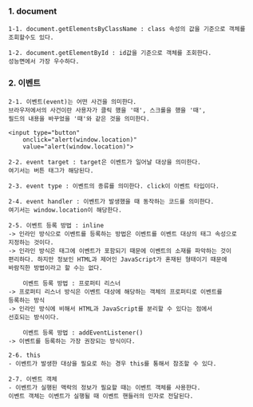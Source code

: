 
### 1. document
    1-1. document.getElementsByClassName : class 속성의 값을 기준으로 객체를
    조회할수도 있다.

    1-2. document.getElementById : id값을 기준으로 객체를 조회한다.
    성능면에서 가장 우수하다.

### 2. 이벤트
    2-1. 이벤트(event)는 어떤 사건을 의미한다. 
    브라우저에서의 사건이란 사용자가 클릭 했을 '때', 스크롤을 했을 '때', 
    필드의 내용을 바꾸었을 '때'와 같은 것을 의미한다.

    <input type="button" 
        onclick="alert(window.location)"
        value="alert(window.location)">

    2-2. event target : target은 이벤트가 일어날 대상을 의미한다. 
    여기서는 버튼 태그가 해당된다.

    2-3. event type : 이벤트의 종류를 의미한다. click이 이벤트 타입이다.

    2-4. event handler : 이벤트가 발생했을 때 동작하는 코드를 의미한다. 
    여기서는 window.location이 해당한다.  

    2-5. 이벤트 등록 방법 : inline
    -> 인라인 방식으로 이벤트를 등록하는 방법은 이벤트를 이벤트 대상의 태그 속성으로
    지정하는 것이다.
    -> 인라인 방식은 태그에 이벤트가 포함되기 때문에 이벤트의 소재를 파악하는 것이
    편리하다. 하지만 정보인 HTML과 제어인 JavaScript가 혼재된 형태이기 때문에 
    바람직한 방법이라고 할 수는 없다.

        이벤트 등록 방법 : 프로퍼티 리스너 
    -> 프로퍼티 리스너 방식은 이벤트 대상에 해당하는 객체의 프로퍼티로 이벤트를 
    등록하는 방식
    -> 인라인 방식에 비해서 HTML과 JavaScript를 분리할 수 있다는 점에서
    선호되는 방식이다.

        이벤트 등록 방법 : addEventListener()
    -> 이벤트를 등록하는 가장 권장되는 방식이다.

    2-6. this
    - 이벤트가 발생한 대상을 필요로 하는 경우 this를 통해서 참조할 수 있다.

    2-7. 이벤트 객체
    - 이벤트가 실행된 맥락의 정보가 필요할 때는 이벤트 객체를 사용한다.
    이벤트 객체는 이벤트가 실행될 때 이벤트 핸들러의 인자로 전달된다.